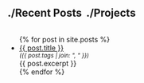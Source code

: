 <h2 style="display: inline-block">./Recent Posts</h2>
<h2 style="display: inline-block; margin-left: 5px">./Projects</h2>
<ul>
  {% for post in site.posts %}
    <li>
      <a href="{{ post.url }}">{{ post.title }}</a>
      <small style="display: block; font-style: italic">
        ({{ post.tags | join: ", " }})
      </small>
      <div style="margin-right: 50px; text-align: justify">{{ post.excerpt }}</div>
    </li>
  {% endfor %}
</ul>
